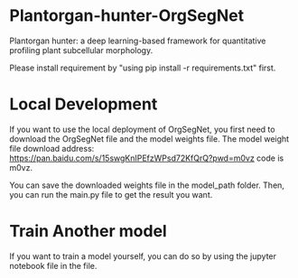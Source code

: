 # Plantorgan-hunter-OrgSegNet
Plantorgan hunter: a deep learning-based framework for quantitative profiling plant subcellular morphology.

Please install requirement by "using pip install -r requirements.txt" first.

# Local Development
If you want to use the local deployment of OrgSegNet, you first need to download the OrgSegNet file and the model weights file.
The model weight file download address: https://pan.baidu.com/s/15swgKnIPEfzWPsd72KfQrQ?pwd=m0vz    code is m0vz.

You can save the downloaded weights file in the model_path folder.
Then, you can run the main.py file to get the result you want.
  
# Train Another model
If you want to train a model yourself, you can do so by using the jupyter notebook file in the file.


